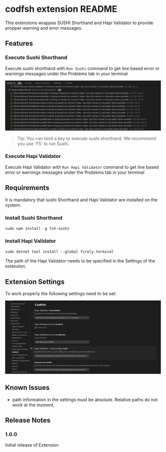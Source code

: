 # codfsh extension README

This extensions wrappes SUSHI Shorthand and Hapi Validator to provide propper warning and error messages.

## Features

### Execute Sushi Shorthand

Execute sushi shorthand with `Run Sushi` command to get line based error or warnings messages under the Problems tab in your terminal

![sushi Errors Example](images/sushiErrors.png)

> Tip: You can bind a key to execute sushi shorthand. We recommend you use 'F5' to run Sushi.

### Execute Hapi Validator

Execute Hapi Validator with `Run Hapi Validator` command to get line based error or warnings messages under the Problems tab in your terminal

## Requirements

It is mandatory that sushi Shorthand and Hapi Validator are installed on the system.
### Install Sushi Shorthand

```
sudo npm install -g fsh-sushi
```

### Install Hapi Validator

```
sudo dotnet tool install --global firely.terminal
```

The path of the Hapi Validator needs to be specified in the Settings of the extension.
## Extension Settings

To work properly the following settings need to be set:

![sushi Settings](images/settings.png)


## Known Issues

* path information in the settings must be absolute. Relative paths do not work at the moment,

## Release Notes


### 1.0.0

Initial release of Extension

